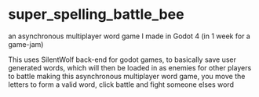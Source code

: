 # super_spelling_battle_bee
an asynchronous multiplayer word game I made in Godot 4 (in 1 week for a game-jam)

This uses SilentWolf back-end for godot games, to basically save user generated words, which will then be loaded in as enemies for other players to battle
making this asynchronous multiplayer word game, you move the letters to form a valid word, click battle and fight someone elses word
